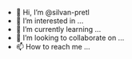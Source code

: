 - 👋 Hi, I’m @silvan-pretl
- 👀 I’m interested in ...
- 🌱 I’m currently learning ...
- 💞️ I’m looking to collaborate on ...
- 📫 How to reach me ...

<!---
silvan-pretl/silvan-pretl is a ✨ special ✨ repository because its `README.md` (this file) appears on your GitHub profile.
You can click the Preview link to take a look at your changes.
--->
